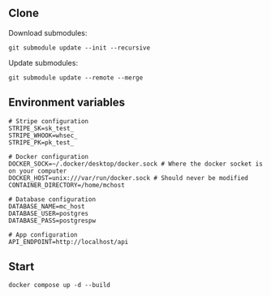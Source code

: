 ## Clone
Download submodules:
```shell
git submodule update --init --recursive
```

Update submodules:
```shell
git submodule update --remote --merge
```

## Environment variables
```shell
# Stripe configuration
STRIPE_SK=sk_test_
STRIPE_WHOOK=whsec_
STRIPE_PK=pk_test_

# Docker configuration
DOCKER_SOCK=~/.docker/desktop/docker.sock # Where the docker socket is on your computer
DOCKER_HOST=unix:///var/run/docker.sock # Should never be modified
CONTAINER_DIRECTORY=/home/mchost

# Database configuration
DATABASE_NAME=mc_host
DATABASE_USER=postgres
DATABASE_PASS=postgrespw

# App configuration
API_ENDPOINT=http://localhost/api
```

## Start
```shell
docker compose up -d --build
```